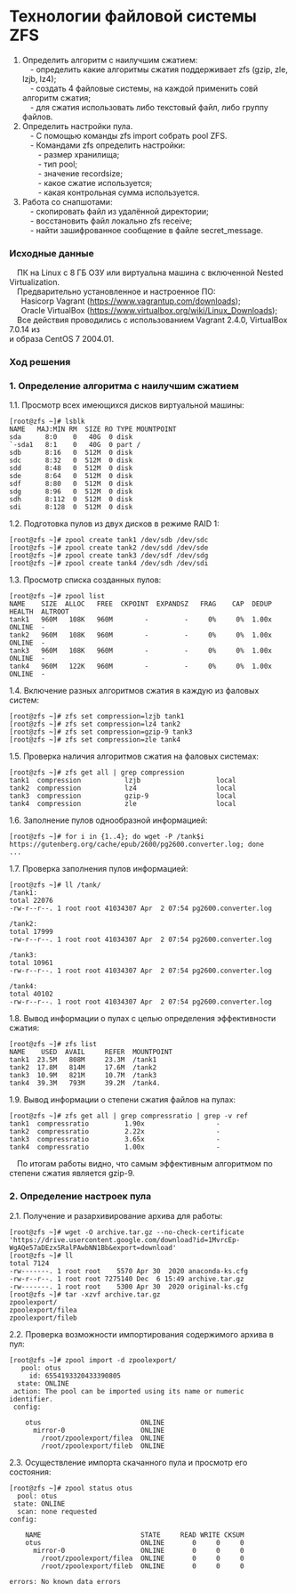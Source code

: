 # Технологии файловой системы ZFS #
1. Определить алгоритм с наилучшим сжатием:<br/>
&ensp;&ensp;- определить какие алгоритмы сжатия поддерживает zfs (gzip, zle, lzjb, lz4);<br/>
&ensp;&ensp;- создать 4 файловые системы, на каждой применить совй алгоритм сжатия;<br/>
&ensp;&ensp;- для сжатия использовать либо текстовый файл, либо группу файлов.<br/>
2. Определить настройки пула.<br/>
&ensp;&ensp;- С помощью команды zfs import собрать pool ZFS.<br/>
&ensp;&ensp;- Командами zfs определить настройки:<br/>
&ensp;&ensp;&ensp;&ensp;- размер хранилища;<br/>
&ensp;&ensp;&ensp;&ensp;- тип pool;<br/>
&ensp;&ensp;&ensp;&ensp;- значение recordsize;<br/>
&ensp;&ensp;&ensp;&ensp;- какое сжатие используется;<br/>
&ensp;&ensp;&ensp;&ensp;- какая контрольная сумма используется.<br/>
3. Работа со снапшотами:<br/>
&ensp;&ensp;- скопировать файл из удалённой директории;<br/>
&ensp;&ensp;- восстановить файл локально zfs receive;<br/>
&ensp;&ensp;- найти зашифрованное сообщение в файле secret_message.<br/> 
### Исходные данные ###
&ensp;&ensp;ПК на Linux c 8 ГБ ОЗУ или виртуальна машина с включенной Nested Virtualization.<br/>
&ensp;&ensp;Предварительно установленное и настроенное ПО:<br/>
&ensp;&ensp;&ensp;Hasicorp Vagrant (https://www.vagrantup.com/downloads);<br/>
&ensp;&ensp;&ensp;Oracle VirtualBox (https://www.virtualbox.org/wiki/Linux_Downloads);<br/>
&ensp;&ensp;Все действия проводились с использованием Vagrant 2.4.0, VirtualBox 7.0.14 из<br/>
и образа CentOS 7 2004.01.
### Ход решения ###
### 1. Определение алгоритма с наилучшим сжатием ###
1.1. Просмотр всех имеющихся дисков виртуальной машины:
```shell
[root@zfs ~]# lsblk
NAME   MAJ:MIN RM  SIZE RO TYPE MOUNTPOINT
sda      8:0    0   40G  0 disk 
`-sda1   8:1    0   40G  0 part /
sdb      8:16   0  512M  0 disk 
sdc      8:32   0  512M  0 disk 
sdd      8:48   0  512M  0 disk 
sde      8:64   0  512M  0 disk 
sdf      8:80   0  512M  0 disk 
sdg      8:96   0  512M  0 disk 
sdh      8:112  0  512M  0 disk 
sdi      8:128  0  512M  0 disk 
```
1.2. Подготовка пулов из двух дисков в режиме RAID 1:
```shell
[root@zfs ~]# zpool create tank1 /dev/sdb /dev/sdc
[root@zfs ~]# zpool create tank2 /dev/sdd /dev/sde
[root@zfs ~]# zpool create tank3 /dev/sdf /dev/sdg
[root@zfs ~]# zpool create tank4 /dev/sdh /dev/sdi
```
1.3. Просмотр списка созданных пулов:
```shell
[root@zfs ~]# zpool list
NAME    SIZE  ALLOC   FREE  CKPOINT  EXPANDSZ   FRAG    CAP  DEDUP    HEALTH  ALTROOT
tank1   960M   108K   960M        -         -     0%     0%  1.00x    ONLINE  -
tank2   960M   108K   960M        -         -     0%     0%  1.00x    ONLINE  -
tank3   960M   108K   960M        -         -     0%     0%  1.00x    ONLINE  -
tank4   960M   122K   960M        -         -     0%     0%  1.00x    ONLINE  -
```
1.4. Включение разных алгоритмов сжатия в каждую из фаловых систем:
```shell
[root@zfs ~]# zfs set compression=lzjb tank1
[root@zfs ~]# zfs set compression=lz4 tank2
[root@zfs ~]# zfs set compression=gzip-9 tank3
[root@zfs ~]# zfs set compression=zle tank4
```
1.5. Проверка наличия алгоритмов сжатия на фаловых системах:
```shell
[root@zfs ~]# zfs get all | grep compression
tank1  compression           lzjb                   local
tank2  compression           lz4                    local
tank3  compression           gzip-9                 local
tank4  compression           zle                    local
```
1.6. Заполнение пулов однообразной информацией:
```shell
[root@zfs ~]# for i in {1..4}; do wget -P /tank$i https://gutenberg.org/cache/epub/2600/pg2600.converter.log; done
...
```
1.7. Проверка заполнения пулов информацией:
```shell
[root@zfs ~]# ll /tank/
/tank1:
total 22076
-rw-r--r--. 1 root root 41034307 Apr  2 07:54 pg2600.converter.log

/tank2:
total 17999
-rw-r--r--. 1 root root 41034307 Apr  2 07:54 pg2600.converter.log

/tank3:
total 10961
-rw-r--r--. 1 root root 41034307 Apr  2 07:54 pg2600.converter.log

/tank4:
total 40102
-rw-r--r--. 1 root root 41034307 Apr  2 07:54 pg2600.converter.log
```
1.8. Вывод информации о пулах с целью определения эффективности сжатия:
```shell
[root@zfs ~]# zfs list
NAME    USED  AVAIL     REFER  MOUNTPOINT
tank1  23.5M   808M     23.3M  /tank1
tank2  17.8M   814M     17.6M  /tank2
tank3  10.9M   821M     10.7M  /tank3
tank4  39.3M   793M     39.2M  /tank4.
```
1.9. Вывод информации о степени сжатия файлов на пулах:
```shell
[root@zfs ~]# zfs get all | grep compressratio | grep -v ref
tank1  compressratio         1.90x                  -
tank2  compressratio         2.22x                  -
tank3  compressratio         3.65x                  -
tank4  compressratio         1.00x                  -
```
&ensp;&ensp;По итогам работы видно, что самым эффективным алгоритмом по степени сжатия является gzip-9.<br/>
### 2. Определение настроек пула ###
2.1. Получение и разархивирование архива для работы:
```shell
[root@zfs ~]# wget -O archive.tar.gz --no-check-certificate 'https://drive.usercontent.google.com/download?id=1MvrcEp-WgAQe57aDEzxSRalPAwbNN1Bb&export=download'
[root@zfs ~]# ll
total 7124
-rw-------. 1 root root    5570 Apr 30  2020 anaconda-ks.cfg
-rw-r--r--. 1 root root 7275140 Dec  6 15:49 archive.tar.gz
-rw-------. 1 root root    5300 Apr 30  2020 original-ks.cfg
[root@zfs ~]# tar -xzvf archive.tar.gz 
zpoolexport/
zpoolexport/filea
zpoolexport/fileb
```
2.2. Проверка возможности импортирования содержимого архива в пул:
```shell
[root@zfs ~]# zpool import -d zpoolexport/
   pool: otus
     id: 6554193320433390805
  state: ONLINE
 action: The pool can be imported using its name or numeric identifier.
 config:

	otus                         ONLINE
	  mirror-0                   ONLINE
	    /root/zpoolexport/filea  ONLINE
	    /root/zpoolexport/fileb  ONLINE
```
2.3. Осуществление импорта скачанного пула и просмотр его состояния:
```shell
[root@zfs ~]# zpool status otus
  pool: otus
 state: ONLINE
  scan: none requested
config:

	NAME                         STATE     READ WRITE CKSUM
	otus                         ONLINE       0     0     0
	  mirror-0                   ONLINE       0     0     0
	    /root/zpoolexport/filea  ONLINE       0     0     0
	    /root/zpoolexport/fileb  ONLINE       0     0     0

errors: No known data errors
```
